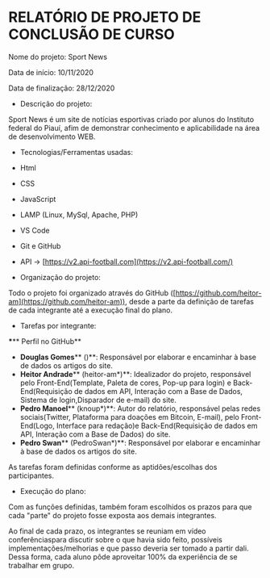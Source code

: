 # RELATÓRIO DE PROJETO DE CONCLUSÃO DE CURSO

Nome do projeto: Sport News

Data de início: 10/11/2020

Data de finalização: 28/12/2020

- Descrição do projeto:

Sport News é um site de notícias esportivas criado por alunos do Instituto federal do Piauí, afim de demonstrar conhecimento e aplicabilidade na área de desenvolvimento WEB.

- Tecnologias/Ferramentas usadas:

- Html
- CSS
- JavaScript
- LAMP (Linux, MySql, Apache, PHP)
- VS Code
- Git e GitHub
- API → [https://v2.api-football.com](https://v2.api-football.com/)

- Organização do projeto:

Todo o projeto foi organizado através do GitHub ([https://github.com/heitor-am](https://github.com/heitor-am)), desde a parte da definição de tarefas de cada integrante até a execução final do plano.

- Tarefas por integrante:

**\***** Perfil no GitHub**

- **Douglas Gomes**** ()**: Responsável por elaborar e encaminhar à base de dados os artigos do site.
- **Heitor Andrade**** (heitor-am\*)**: Idealizador do projeto, responsável pelo Front-End(Template, Paleta de cores, Pop-up para login) e Back-End(Requisição de dados em API, Interação com a Base de Dados, Sistema de login,Disparador de e-mail) do site.
- **Pedro Manoel**** (knoup\*)**: Autor do relatório, responsável pelas redes sociais(Twitter, Plataforma para doações em Bitcoin, E-mail), pelo Front-End(Logo, Interface para redação)e Back-End(Requisição de dados em API, Interação com a Base de Dados) do site.
- **Pedro Swan**** (PedroSwan\*)**: Responsável por elaborar e encaminhar à base de dados os artigos do site.

As tarefas foram definidas conforme as aptidões/escolhas dos participantes.

- Execução do plano:

Com as funções definidas, também foram escolhidos os prazos para que cada &quot;parte&quot; do projeto fosse exposta aos demais integrantes.

Ao final de cada prazo, os integrantes se reuniam em vídeo conferênciaspara discutir sobre o que havia sido feito, possíveis implementações/melhorias e que passo deveria ser tomado a partir dali. Dessa forma, cada aluno pôde aproveitar 100% da experiência de se trabalhar em grupo.
